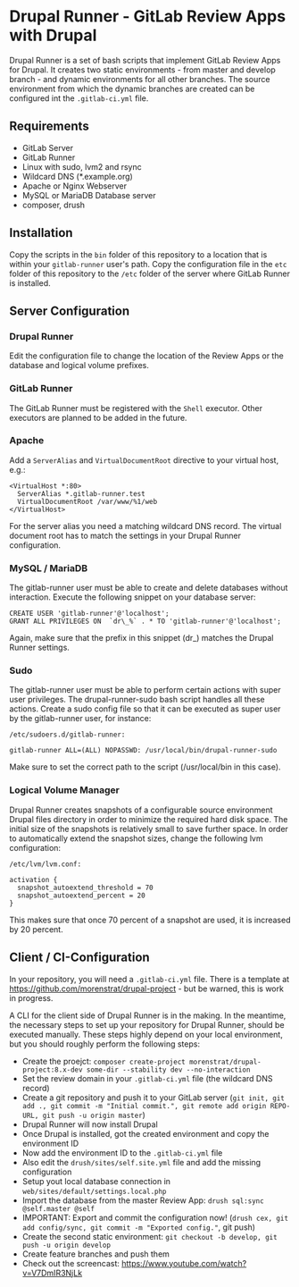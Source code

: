 # Drupal Runner - GitLab Review Apps with Drupal

Drupal Runner is a set of bash scripts that implement GitLab Review Apps for Drupal. It creates two static environments - from master and develop branch - and dynamic environments for all other branches. The source environment from which the dynamic branches are created can be configured int the `.gitlab-ci.yml` file.

## Requirements

* GitLab Server
* GitLab Runner
* Linux with sudo, lvm2 and rsync
* Wildcard DNS (*.example.org)
* Apache or Nginx Webserver
* MySQL or MariaDB Database server
* composer, drush

## Installation

Copy the scripts in the `bin` folder of this repository to a location that is within your `gitlab-runner` user's path.
Copy the configuration file in the `etc` folder of this repository to the `/etc` folder of the server where GitLab Runner is installed.

## Server Configuration

### Drupal Runner

Edit the configuration file to change the location of the Review Apps or the database and logical volume prefixes.

### GitLab Runner

The GitLab Runner must be registered with the `Shell` executor. Other executors are planned to be added in the future.

### Apache

Add a `ServerAlias` and `VirtualDocumentRoot` directive to your virtual host, e.g.:

```
<VirtualHost *:80>
  ServerAlias *.gitlab-runner.test
  VirtualDocumentRoot /var/www/%1/web
</VirtualHost>
```

For the server alias you need a matching wildcard DNS record. The virtual document root has to match the settings in your Drupal Runner configuration.

### MySQL / MariaDB

The gitlab-runner user must be able to create and delete databases without interaction. Execute the following snippet on your database server:

```
CREATE USER 'gitlab-runner'@'localhost';
GRANT ALL PRIVILEGES ON  `dr\_%` . * TO 'gitlab-runner'@'localhost';
```

Again, make sure that the prefix in this snippet (dr_) matches the Drupal Runner settings.

### Sudo

The gitlab-runner user must be able to perform certain actions with super user privileges. The drupal-runner-sudo bash script handles all these actions. Create a sudo config file so that it can be executed as super user by the gitlab-runner user, for instance:

```
/etc/sudoers.d/gitlab-runner:

gitlab-runner ALL=(ALL) NOPASSWD: /usr/local/bin/drupal-runner-sudo
```

Make sure to set the correct path to the script (/usr/local/bin in this case).

### Logical Volume Manager

Drupal Runner creates snapshots of a configurable source environment Drupal files directory in order to minimize the required hard disk space. The initial size of the snapshots is relatively small to save further space. In order to automatically extend the snapshot sizes, change the following lvm configuration:

```
/etc/lvm/lvm.conf:

activation {
  snapshot_autoextend_threshold = 70
  snapshot_autoextend_percent = 20
}
```

This makes sure that once 70 percent of a snapshot are used, it is increased by 20 percent.

## Client / CI-Configuration

In your repository, you will need a `.gitlab-ci.yml` file. There is a template at https://github.com/morenstrat/drupal-project - but be warned, this is work in progress.

A CLI for the client side of Drupal Runner is in the making. In the meantime, the necessary steps to set up your repository for Drupal Runner, should be executed manually. These steps highly depend on your local environment, but you should roughly perform the following steps:

* Create the proejct: `composer create-project morenstrat/drupal-project:8.x-dev some-dir --stability dev --no-interaction`
* Set the review domain in your `.gitlab-ci.yml` file (the wildcard DNS record)
* Create a git repository and push it to your GitLab server (`git init, git add ., git commit -m "Initial commit.", git remote add origin REPO-URL, git push -u origin master`)
* Drupal Runner will now install Drupal
* Once Drupal is installed, got the created environment and copy the environment ID
* Now add the environment ID to the `.gitlab-ci.yml` file
* Also edit the `drush/sites/self.site.yml` file and add the missing configuration
* Setup yout local database connection in `web/sites/default/settings.local.php`
* Import the database from the master Review App: `drush sql:sync @self.master @self`
* IMPORTANT: Export and commit the configuration now! (`drush cex, git add config/sync, git commit -m "Exported config."`, git push)
* Create the second static environment: `git checkout -b develop, git push -u origin develop`
* Create feature branches and push them
* Check out the screencast: https://www.youtube.com/watch?v=V7DmIR3NjLk
